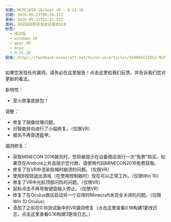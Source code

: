 ```yaml
---
标题: MCPE/WIN 10/Gear VR - 0.15.10
日期: 2018-05-23T08:54:17Z
更新: 2018-05-23T22:41:52Z
类别: 测试版和预览信息及更改日志
标签:
  - 测试版
  - windows_10
  - gear_VR
  - mcpe
  - 0.15.10
链接: https://feedback.minecraft.net/hc/en-us/articles/360004125952-MCPE-WIN-10-Gear-VR-0-15-10
---
```


如果您发现任何漏洞，请务必在这里报告！点击这里给我们反馈，并告诉我们您对更新的看法。

新特性：

- 营火故事皮肤包！

调整：

- 修复了镜像纹理问题。
- 对智能转向进行了小幅修复。（仅限VR）
- 披风不再穿透盔甲。

漏洞修复：

- 获取MINECON 2016披风时，您将被提示在设备商店进行一次“免费”购买。如果您在Android上并且提示您付款，请使用代码MINECON2016免费获取。
- 修复了在VR中渲染拴绳时崩溃的问题。（仅限VR）
- 使用B按钮退出游戏（在使用控制器时）现在可以正常工作。（仅限Win 10）
- 修复了VR中光标顶部闪烁的问题。（仅限VR）
- 鼠标点击不再导致键盘输入停止。（仅限VR）
- 修复了在Oculus商店启动另一个应用时Minecraft未完全关闭的问题。（仅限Win 10 Oculus）
- 添加了之前在0.16测试版中的VR漏洞修复（点击这里查看0.16构建1更改日志，点击这里查看0.16构建3更改日志。）
